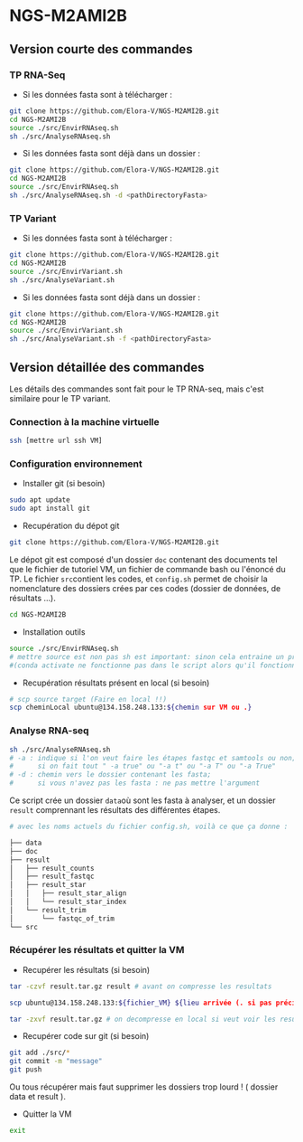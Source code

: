 # NGS-M2AMI2B

<h2> Version courte des commandes </h2>

<h3> TP RNA-Seq </h3>


- Si les données fasta sont à télécharger :

```bash
git clone https://github.com/Elora-V/NGS-M2AMI2B.git
cd NGS-M2AMI2B
source ./src/EnvirRNAseq.sh
sh ./src/AnalyseRNAseq.sh
 ```

- Si les données fasta sont déjà dans un dossier :

```bash
git clone https://github.com/Elora-V/NGS-M2AMI2B.git
cd NGS-M2AMI2B
source ./src/EnvirRNAseq.sh
sh ./src/AnalyseRNAseq.sh -d <pathDirectoryFasta>
 ```

<h3> TP Variant </h3>

- Si les données fasta sont à télécharger :

```bash
git clone https://github.com/Elora-V/NGS-M2AMI2B.git
cd NGS-M2AMI2B
source ./src/EnvirVariant.sh
sh ./src/AnalyseVariant.sh
 ```

- Si les données fasta sont déjà dans un dossier :

```bash
git clone https://github.com/Elora-V/NGS-M2AMI2B.git
cd NGS-M2AMI2B
source ./src/EnvirVariant.sh
sh ./src/AnalyseVariant.sh -f <pathDirectoryFasta>
 ```

<h2> Version détaillée des commandes </h2>

Les détails des commandes sont fait pour le TP RNA-seq, mais c'est similaire pour le TP variant.

<h3> Connection à la machine virtuelle </h3>


```bash
ssh [mettre url ssh VM]
```

<h3> Configuration environnement </h3>

- Installer git (si besoin)

```bash
sudo apt update
sudo apt install git
```
  
- Recupération du dépot git
  
```bash
git clone https://github.com/Elora-V/NGS-M2AMI2B.git
 ```

Le dépot git est composé d'un dossier `doc` contenant des documents tel que le fichier de tutoriel VM, un fichier de commande bash ou l'énoncé du TP. Le fichier `src`contient les codes, et `config.sh` permet de choisir la nomenclature des dossiers crées par ces codes (dossier de données, de résultats ...).

```bash
cd NGS-M2AMI2B
```

- Installation outils

```bash 
source ./src/EnvirRNAseq.sh 
# mettre source est non pas sh est important: sinon cela entraine un probleme d'environnement conda 
#(conda activate ne fonctionne pas dans le script alors qu'il fonctionne en ligne de commande directement dans le terminal)
```

- Recupération résultats présent en local (si besoin)

```bash
# scp source target (Faire en local !!)
scp cheminLocal ubuntu@134.158.248.133:${chemin sur VM ou .}
```

<h3> Analyse RNA-seq </h3>

```bash 
sh ./src/AnalyseRNAseq.sh
# -a : indique si l'on veut faire les étapes fastqc et samtools ou non;
#      si on fait tout " -a true" ou "-a t" ou "-a T" ou "-a True"
# -d : chemin vers le dossier contenant les fasta;
#      si vous n'avez pas les fasta : ne pas mettre l'argument

```

Ce script crée un dossier `data`où sont les fasta à analyser, et un dossier `result` comprennant les résultats des différentes étapes.

```bash
# avec les noms actuels du fichier config.sh, voilà ce que ça donne :

├── data
├── doc
├── result
│   ├── result_counts
│   ├── result_fastqc
│   ├── result_star
│   │   ├── result_star_align
│   │   └── result_star_index
│   └── result_trim
│       └── fastqc_of_trim
└── src

``` 

<h3> Récupérer les résultats et quitter la VM </h3>

- Recupérer les résultats (si besoin)
  
```bash
tar -czvf result.tar.gz result # avant on compresse les resultats

```

```bash
scp ubuntu@134.158.248.133:${fichier_VM} ${lieu arrivée (. si pas précision)} #remplacer url VM, (Faire en local !!)
```

```bash
tar -zxvf result.tar.gz # on decompresse en local si veut voir les resultats
```

- Recupérer code sur git (si besoin)

```bash 
git add ./src/*
git commit -m "message"
git push
```
Ou tous récupérer mais faut supprimer les dossiers trop lourd ! ( dossier data et result ).
  
- Quitter la VM

```bash
exit
```




